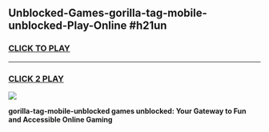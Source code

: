 
## Unblocked-Games-gorilla-tag-mobile-unblocked-Play-Online #h21un
<h3>
<a href="https://news.freeplayer.one?title=gorilla-tag-mobile-unblocked&ref=3">CLICK TO PLAY</a></h3>
<hr>

<h3>
<a href="https://news.freeplayer.one?title=gorilla-tag-mobile-unblocked&ref=3">CLICK 2 PLAY</a>
  
</h3>

<a href="https://news.freeplayer.one?title=gorilla-tag-mobile-unblocked&ref=3"><img src="https://clearcache.store/games.png"></a>


**gorilla-tag-mobile-unblocked games unblocked: Your Gateway to Fun and Accessible Online Gaming**
